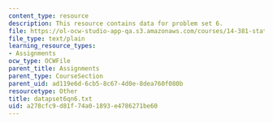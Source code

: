 ```yaml
---
content_type: resource
description: This resource contains data for problem set 6.
file: https://ol-ocw-studio-app-qa.s3.amazonaws.com/courses/14-381-statistical-method-in-economics-fall-2006/a278cfc9d81f74a01893e4786271be60_datapset6qn6.txt
file_type: text/plain
learning_resource_types:
- Assignments
ocw_type: OCWFile
parent_title: Assignments
parent_type: CourseSection
parent_uid: ad119e6d-6cb5-8c67-4d0e-8dea760f080b
resourcetype: Other
title: datapset6qn6.txt
uid: a278cfc9-d81f-74a0-1893-e4786271be60
---
```


